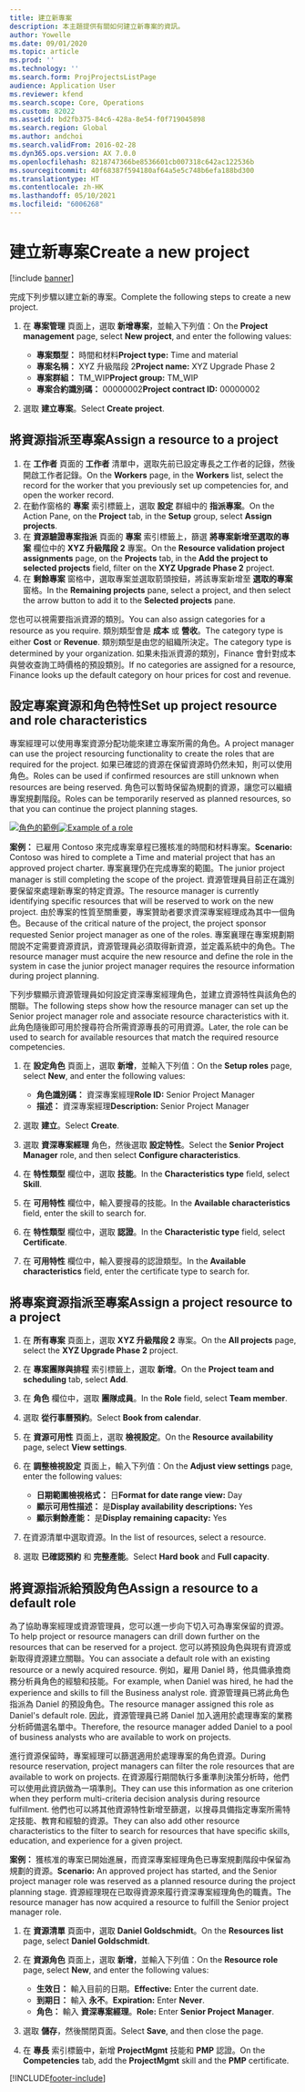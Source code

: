 ```yaml
---
title: 建立新專案
description: 本主題提供有關如何建立新專案的資訊。
author: Yowelle
ms.date: 09/01/2020
ms.topic: article
ms.prod: ''
ms.technology: ''
ms.search.form: ProjProjectsListPage
audience: Application User
ms.reviewer: kfend
ms.search.scope: Core, Operations
ms.custom: 82022
ms.assetid: bd2fb375-84c6-428a-8e54-f0f719045898
ms.search.region: Global
ms.author: andchoi
ms.search.validFrom: 2016-02-28
ms.dyn365.ops.version: AX 7.0.0
ms.openlocfilehash: 8218747366be8536601cb007318c642ac122536b
ms.sourcegitcommit: 40f68387f594180af64a5e5c748b6efa188bd300
ms.translationtype: HT
ms.contentlocale: zh-HK
ms.lasthandoff: 05/10/2021
ms.locfileid: "6006268"
---
```

# <a name="create-a-new-project"></a><span data-ttu-id="cf90a-103">建立新專案</span><span class="sxs-lookup"><span data-stu-id="cf90a-103">Create a new project</span></span>

[!include [banner](../includes/banner.md)]

<span data-ttu-id="cf90a-104">完成下列步驟以建立新的專案。</span><span class="sxs-lookup"><span data-stu-id="cf90a-104">Complete the following steps to create a new project.</span></span>

1. <span data-ttu-id="cf90a-105">在 **專案管理** 頁面上，選取 **新增專案**，並輸入下列值：</span><span class="sxs-lookup"><span data-stu-id="cf90a-105">On the **Project management** page, select **New project**, and enter the following values:</span></span>

    - <span data-ttu-id="cf90a-106">**專案類型：** 時間和材料</span><span class="sxs-lookup"><span data-stu-id="cf90a-106">**Project type:** Time and material</span></span>
    - <span data-ttu-id="cf90a-107">**專案名稱：** XYZ 升級階段 2</span><span class="sxs-lookup"><span data-stu-id="cf90a-107">**Project name:** XYZ Upgrade Phase 2</span></span>
    - <span data-ttu-id="cf90a-108">**專案群組：** TM\_WIP</span><span class="sxs-lookup"><span data-stu-id="cf90a-108">**Project group:** TM\_WIP</span></span>
    - <span data-ttu-id="cf90a-109">**專案合約識別碼：** 00000002</span><span class="sxs-lookup"><span data-stu-id="cf90a-109">**Project contract ID:** 00000002</span></span>

2. <span data-ttu-id="cf90a-110">選取 **建立專案**。</span><span class="sxs-lookup"><span data-stu-id="cf90a-110">Select **Create project**.</span></span>

## <a name="assign-a-resource-to-a-project"></a><span data-ttu-id="cf90a-111">將資源指派至專案</span><span class="sxs-lookup"><span data-stu-id="cf90a-111">Assign a resource to a project</span></span>

1. <span data-ttu-id="cf90a-112">在 **工作者** 頁面的 **工作者** 清單中，選取先前已設定專長之工作者的記錄，然後開啟工作者記錄。</span><span class="sxs-lookup"><span data-stu-id="cf90a-112">On the **Workers** page, in the **Workers** list, select the record for the worker that you previously set up competencies for, and open the worker record.</span></span>
2. <span data-ttu-id="cf90a-113">在動作窗格的 **專案** 索引標籤上，選取 **設定** 群組中的 **指派專案**。</span><span class="sxs-lookup"><span data-stu-id="cf90a-113">On the Action Pane, on the **Project** tab, in the **Setup** group, select **Assign projects**.</span></span>
3. <span data-ttu-id="cf90a-114">在 **資源驗證專案指派** 頁面的 **專案** 索引標籤上，篩選 **將專案新增至選取的專案** 欄位中的 **XYZ 升級階段 2** 專案。</span><span class="sxs-lookup"><span data-stu-id="cf90a-114">On the **Resource validation project assignments** page, on the **Projects** tab, in the **Add the project to selected projects** field, filter on the **XYZ Upgrade Phase 2** project.</span></span>
4. <span data-ttu-id="cf90a-115">在 **剩餘專案** 窗格中，選取專案並選取箭頭按鈕，將該專案新增至 **選取的專案** 窗格。</span><span class="sxs-lookup"><span data-stu-id="cf90a-115">In the **Remaining projects** pane, select a project, and then select the arrow button to add it to the **Selected projects** pane.</span></span>

<span data-ttu-id="cf90a-116">您也可以視需要指派資源的類別。</span><span class="sxs-lookup"><span data-stu-id="cf90a-116">You can also assign categories for a resource as you require.</span></span> <span data-ttu-id="cf90a-117">類別類型會是 **成本** 或 **營收**。</span><span class="sxs-lookup"><span data-stu-id="cf90a-117">The category type is either **Cost** or **Revenue**.</span></span> <span data-ttu-id="cf90a-118">類別類型是由您的組織所決定。</span><span class="sxs-lookup"><span data-stu-id="cf90a-118">The category type is determined by your organization.</span></span> <span data-ttu-id="cf90a-119">如果未指派資源的類別，Finance 會針對成本與營收查詢工時價格的預設類別。</span><span class="sxs-lookup"><span data-stu-id="cf90a-119">If no categories are assigned for a resource, Finance looks up the default category on hour prices for cost and revenue.</span></span>

## <a name="set-up-project-resource-and-role-characteristics"></a><span data-ttu-id="cf90a-120">設定專案資源和角色特性</span><span class="sxs-lookup"><span data-stu-id="cf90a-120">Set up project resource and role characteristics</span></span>

<span data-ttu-id="cf90a-121">專案經理可以使用專案資源分配功能來建立專案所需的角色。</span><span class="sxs-lookup"><span data-stu-id="cf90a-121">A project manager can use the project resourcing functionality to create the roles that are required for the project.</span></span> <span data-ttu-id="cf90a-122">如果已確認的資源在保留資源時仍然未知，則可以使用角色。</span><span class="sxs-lookup"><span data-stu-id="cf90a-122">Roles can be used if confirmed resources are still unknown when resources are being reserved.</span></span> <span data-ttu-id="cf90a-123">角色可以暫時保留為規劃的資源，讓您可以繼續專案規劃階段。</span><span class="sxs-lookup"><span data-stu-id="cf90a-123">Roles can be temporarily reserved as planned resources, so that you can continue the project planning stages.</span></span>

<span data-ttu-id="cf90a-124">[![角色的範例](./media/projectresourcing05.jpg)](./media/projectresourcing05.jpg)</span><span class="sxs-lookup"><span data-stu-id="cf90a-124">[![Example of a role](./media/projectresourcing05.jpg)](./media/projectresourcing05.jpg)</span></span> 

<span data-ttu-id="cf90a-125">**案例：** 已雇用 Contoso 來完成專案章程已獲核准的時間和材料專案。</span><span class="sxs-lookup"><span data-stu-id="cf90a-125">**Scenario:** Contoso was hired to complete a Time and material project that has an approved project charter.</span></span> <span data-ttu-id="cf90a-126">專案襄理仍在完成專案的範圍。</span><span class="sxs-lookup"><span data-stu-id="cf90a-126">The junior project manager is still completing the scope of the project.</span></span> <span data-ttu-id="cf90a-127">資源管理員目前正在識別要保留來處理新專案的特定資源。</span><span class="sxs-lookup"><span data-stu-id="cf90a-127">The resource manager is currently identifying specific resources that will be reserved to work on the new project.</span></span> <span data-ttu-id="cf90a-128">由於專案的性質至關重要，專案贊助者要求資深專案經理成為其中一個角色。</span><span class="sxs-lookup"><span data-stu-id="cf90a-128">Because of the critical nature of the project, the project sponsor requested Senior project manager as one of the roles.</span></span> <span data-ttu-id="cf90a-129">專案襄理在專案規劃期間說不定需要資源資訊，資源管理員必須取得新資源，並定義系統中的角色。</span><span class="sxs-lookup"><span data-stu-id="cf90a-129">The resource manager must acquire the new resource and define the role in the system in case the junior project manager requires the resource information during project planning.</span></span>

<span data-ttu-id="cf90a-130">下列步驟顯示資源管理員如何設定資深專案經理角色，並建立資源特性與該角色的關聯。</span><span class="sxs-lookup"><span data-stu-id="cf90a-130">The following steps show how the resource manager can set up the Senior project manager role and associate resource characteristics with it.</span></span> <span data-ttu-id="cf90a-131">此角色隨後即可用於搜尋符合所需資源專長的可用資源。</span><span class="sxs-lookup"><span data-stu-id="cf90a-131">Later, the role can be used to search for available resources that match the required resource competencies.</span></span>

1. <span data-ttu-id="cf90a-132">在 **設定角色** 頁面上，選取 **新增**，並輸入下列值：</span><span class="sxs-lookup"><span data-stu-id="cf90a-132">On the **Setup roles** page, select **New**, and enter the following values:</span></span>

    - <span data-ttu-id="cf90a-133">**角色識別碼：** 資深專案經理</span><span class="sxs-lookup"><span data-stu-id="cf90a-133">**Role ID:** Senior Project Manager</span></span>
    - <span data-ttu-id="cf90a-134">**描述：** 資深專案經理</span><span class="sxs-lookup"><span data-stu-id="cf90a-134">**Description:** Senior Project Manager</span></span>

2. <span data-ttu-id="cf90a-135">選取 **建立**。</span><span class="sxs-lookup"><span data-stu-id="cf90a-135">Select **Create**.</span></span>
3. <span data-ttu-id="cf90a-136">選取 **資深專案經理** 角色，然後選取 **設定特性**。</span><span class="sxs-lookup"><span data-stu-id="cf90a-136">Select the **Senior Project Manager** role, and then select **Configure characteristics**.</span></span>
4. <span data-ttu-id="cf90a-137">在 **特性類型** 欄位中，選取 **技能**。</span><span class="sxs-lookup"><span data-stu-id="cf90a-137">In the **Characteristics type** field, select **Skill**.</span></span>
5. <span data-ttu-id="cf90a-138">在 **可用特性** 欄位中，輸入要搜尋的技能。</span><span class="sxs-lookup"><span data-stu-id="cf90a-138">In the **Available characteristics** field, enter the skill to search for.</span></span>
6. <span data-ttu-id="cf90a-139">在 **特性類型** 欄位中，選取 **認證**。</span><span class="sxs-lookup"><span data-stu-id="cf90a-139">In the **Characteristic type** field, select **Certificate**.</span></span>
7. <span data-ttu-id="cf90a-140">在 **可用特性** 欄位中，輸入要搜尋的認證類型。</span><span class="sxs-lookup"><span data-stu-id="cf90a-140">In the **Available characteristics** field, enter the certificate type to search for.</span></span>

## <a name="assign-a-project-resource-to-a-project"></a><span data-ttu-id="cf90a-141">將專案資源指派至專案</span><span class="sxs-lookup"><span data-stu-id="cf90a-141">Assign a project resource to a project</span></span>

1. <span data-ttu-id="cf90a-142">在 **所有專案** 頁面上，選取 **XYZ 升級階段 2** 專案。</span><span class="sxs-lookup"><span data-stu-id="cf90a-142">On the **All projects** page, select the **XYZ Upgrade Phase 2** project.</span></span>
2. <span data-ttu-id="cf90a-143">在 **專案團隊與排程** 索引標籤上，選取 **新增**。</span><span class="sxs-lookup"><span data-stu-id="cf90a-143">On the **Project team and scheduling** tab, select **Add**.</span></span>
3. <span data-ttu-id="cf90a-144">在 **角色** 欄位中，選取 **團隊成員**。</span><span class="sxs-lookup"><span data-stu-id="cf90a-144">In the **Role** field, select **Team member**.</span></span>
4. <span data-ttu-id="cf90a-145">選取 **從行事曆預約**。</span><span class="sxs-lookup"><span data-stu-id="cf90a-145">Select **Book from calendar**.</span></span>
5. <span data-ttu-id="cf90a-146">在 **資源可用性** 頁面上，選取 **檢視設定**。</span><span class="sxs-lookup"><span data-stu-id="cf90a-146">On the **Resource availability** page, select **View settings**.</span></span>
6. <span data-ttu-id="cf90a-147">在 **調整檢視設定** 頁面上，輸入下列值：</span><span class="sxs-lookup"><span data-stu-id="cf90a-147">On the **Adjust view settings** page, enter the following values:</span></span>

    - <span data-ttu-id="cf90a-148">**日期範圍檢視格式：** 日</span><span class="sxs-lookup"><span data-stu-id="cf90a-148">**Format for date range view:** Day</span></span>
    - <span data-ttu-id="cf90a-149">**顯示可用性描述：** 是</span><span class="sxs-lookup"><span data-stu-id="cf90a-149">**Display availability descriptions:** Yes</span></span>
    - <span data-ttu-id="cf90a-150">**顯示剩餘產能：** 是</span><span class="sxs-lookup"><span data-stu-id="cf90a-150">**Display remaining capacity:** Yes</span></span>

7. <span data-ttu-id="cf90a-151">在資源清單中選取資源。</span><span class="sxs-lookup"><span data-stu-id="cf90a-151">In the list of resources, select a resource.</span></span>
8. <span data-ttu-id="cf90a-152">選取 **已確認預約** 和 **完整產能**。</span><span class="sxs-lookup"><span data-stu-id="cf90a-152">Select **Hard book** and **Full capacity**.</span></span>

## <a name="assign-a-resource-to-a-default-role"></a><span data-ttu-id="cf90a-153">將資源指派給預設角色</span><span class="sxs-lookup"><span data-stu-id="cf90a-153">Assign a resource to a default role</span></span>

<span data-ttu-id="cf90a-154">為了協助專案經理或資源管理員，您可以進一步向下切入可為專案保留的資源。</span><span class="sxs-lookup"><span data-stu-id="cf90a-154">To help project or resource managers can drill down further on the resources that can be reserved for a project.</span></span> <span data-ttu-id="cf90a-155">您可以將預設角色與現有資源或新取得資源建立關聯。</span><span class="sxs-lookup"><span data-stu-id="cf90a-155">You can associate a default role with an existing resource or a newly acquired resource.</span></span> <span data-ttu-id="cf90a-156">例如，雇用 Daniel 時，他具備承擔商務分析員角色的經驗和技能。</span><span class="sxs-lookup"><span data-stu-id="cf90a-156">For example, when Daniel was hired, he had the experience and skills to fill the Business analyst role.</span></span> <span data-ttu-id="cf90a-157">資源管理員已將此角色指派為 Daniel 的預設角色。</span><span class="sxs-lookup"><span data-stu-id="cf90a-157">The resource manager assigned this role as Daniel's default role.</span></span> <span data-ttu-id="cf90a-158">因此，資源管理員已將 Daniel 加入適用於處理專案的業務分析師備選名單中。</span><span class="sxs-lookup"><span data-stu-id="cf90a-158">Therefore, the resource manager added Daniel to a pool of business analysts who are available to work on projects.</span></span>

<span data-ttu-id="cf90a-159">進行資源保留時，專案經理可以篩選適用於處理專案的角色資源。</span><span class="sxs-lookup"><span data-stu-id="cf90a-159">During resource reservation, project managers can filter the role resources that are available to work on projects.</span></span> <span data-ttu-id="cf90a-160">在資源履行期間執行多重準則決策分析時，他們可以使用此資訊做為一項準則。</span><span class="sxs-lookup"><span data-stu-id="cf90a-160">They can use this information as one criterion when they perform multi-criteria decision analysis during resource fulfillment.</span></span> <span data-ttu-id="cf90a-161">他們也可以將其他資源特性新增至篩選，以搜尋具備指定專案所需特定技能、教育和經驗的資源。</span><span class="sxs-lookup"><span data-stu-id="cf90a-161">They can also add other resource characteristics to the filter to search for resources that have specific skills, education, and experience for a given project.</span></span>

<span data-ttu-id="cf90a-162">**案例：** 獲核准的專案已開始進展，而資深專案經理角色已專案規劃階段中保留為規劃的資源。</span><span class="sxs-lookup"><span data-stu-id="cf90a-162">**Scenario:** An approved project has started, and the Senior project manager role was reserved as a planned resource during the project planning stage.</span></span> <span data-ttu-id="cf90a-163">資源經理現在已取得資源來履行資深專案經理角色的職責。</span><span class="sxs-lookup"><span data-stu-id="cf90a-163">The resource manager has now acquired a resource to fulfill the Senior project manager role.</span></span>

1. <span data-ttu-id="cf90a-164">在 **資源清單** 頁面中，選取 **Daniel Goldschmidt**。</span><span class="sxs-lookup"><span data-stu-id="cf90a-164">On the **Resources list** page, select **Daniel Goldschmidt**.</span></span>
2. <span data-ttu-id="cf90a-165">在 **資源角色** 頁面上，選取 **新增**，並輸入下列值：</span><span class="sxs-lookup"><span data-stu-id="cf90a-165">On the **Resource role** page, select **New**, and enter the following values:</span></span>

    - <span data-ttu-id="cf90a-166">**生效日：** 輸入目前的日期。</span><span class="sxs-lookup"><span data-stu-id="cf90a-166">**Effective:** Enter the current date.</span></span>
    - <span data-ttu-id="cf90a-167">**到期日：** 輸入 **永不**。</span><span class="sxs-lookup"><span data-stu-id="cf90a-167">**Expiration:** Enter **Never**.</span></span>
    - <span data-ttu-id="cf90a-168">**角色：** 輸入 **資深專案經理**。</span><span class="sxs-lookup"><span data-stu-id="cf90a-168">**Role:** Enter **Senior Project Manager**.</span></span>

3. <span data-ttu-id="cf90a-169">選取 **儲存**，然後關閉頁面。</span><span class="sxs-lookup"><span data-stu-id="cf90a-169">Select **Save**, and then close the page.</span></span>
4. <span data-ttu-id="cf90a-170">在 **專長** 索引標籤中，新增 **ProjectMgmt** 技能和 **PMP** 認證。</span><span class="sxs-lookup"><span data-stu-id="cf90a-170">On the **Competencies** tab, add the **ProjectMgmt** skill and the **PMP** certificate.</span></span>


[!INCLUDE[footer-include](../includes/footer-banner.md)]
